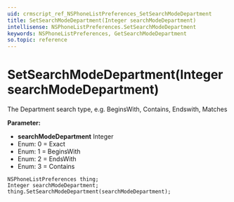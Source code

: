 ```yaml
---
uid: crmscript_ref_NSPhoneListPreferences_SetSearchModeDepartment
title: SetSearchModeDepartment(Integer searchModeDepartment)
intellisense: NSPhoneListPreferences.SetSearchModeDepartment
keywords: NSPhoneListPreferences, GetSearchModeDepartment
so.topic: reference
---
```


# SetSearchModeDepartment(Integer searchModeDepartment)

The Department search type, e.g. BeginsWith, Contains, Endswith, Matches

**Parameter:** 
* **searchModeDepartment** Integer
* Enum: 0 = Exact 
* Enum: 1 = BeginsWith 
* Enum: 2 = EndsWith 
* Enum: 3 = Contains 

```crmscript
NSPhoneListPreferences thing;
Integer searchModeDepartment;
thing.SetSearchModeDepartment(searchModeDepartment);
```

